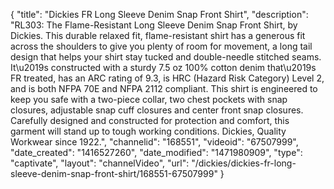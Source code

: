 {
    "title": "Dickies FR Long Sleeve Denim Snap Front Shirt",
    "description": "RL303: The Flame-Resistant Long Sleeve Denim Snap Front Shirt, by Dickies. This durable relaxed fit, flame-resistant shirt has a generous fit across the shoulders to give you plenty of room for movement, a long tail design that helps your shirt stay tucked and double-needle stitched seams.  It\u2019s constructed with a sturdy 7.5 oz 100% cotton denim that\u2019s FR treated, has an ARC rating of 9.3, is HRC (Hazard Risk Category) Level 2, and is both NFPA 70E and NFPA 2112 compliant.  This shirt is engineered to keep you safe with a two-piece collar, two chest pockets with snap closures, adjustable snap cuff closures and center front snap closures.  Carefully designed and constructed for protection and comfort, this garment will stand up to tough working conditions.  Dickies, Quality Workwear since 1922.",
    "channelid": "168551",
    "videoid": "67507999",
    "date_created": "1416527260",
    "date_modified": "1471980909",
    "type": "captivate",
    "layout": "channelVideo",
    "url": "\/dickies\/dickies-fr-long-sleeve-denim-snap-front-shirt\/168551-67507999"
}